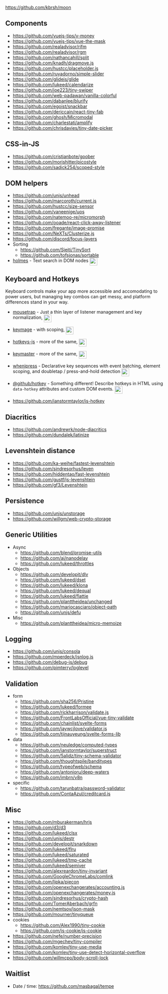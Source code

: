 https://github.com/kbrsh/moon

## Components

- https://github.com/vuejs-tips/v-money
- https://github.com/vuejs-tips/vue-the-mask
- https://github.com/realadvisor/rifm
- https://github.com/realadvisor/rgm
- https://github.com/nathancahill/split
- https://github.com/knadh/dragmove.js
- https://github.com/hustcc/placeholder.js
- https://github.com/ruyadorno/simple-slider
- https://github.com/glidejs/glide
- https://github.com/lukeed/calendarize
- https://github.com/joe223/tiny-swiper
- https://github.com/web-padawan/vanilla-colorful
- https://github.com/dabanlee/blurify
- https://github.com/egoist/snackbar
- https://github.com/dericcain/react-tiny-fab
- https://github.com/ghosh/Micromodal
- https://github.com/charlestati/amplify
- https://github.com/chrisdavies/tiny-date-picker

## CSS-in-JS

- https://github.com/cristianbote/goober
- https://github.com/morishitter/picostyle
- https://github.com/sadick254/scoped-style

## DOM helpers

- https://github.com/unjs/unhead
- https://github.com/marcoroth/current.js
- https://github.com/hustcc/size-sensor
- https://github.com/vaneenige/uos
- https://github.com/natemoo-re/micromorph
- https://github.com/ooade/react-click-away-listener
- https://github.com/fregante/image-promise
- https://github.com/NeXTs/Clusterize.js
- https://github.com/discord/focus-layers
- Sorting
  - https://github.com/Sjeiti/TinySort
  - https://github.com/tofsjonas/sortable
- [holmes](https://github.com/Haroenv/holmes) - Text search in DOM nodes <img align="top" height="24" src="https://deno.bundlejs.com/?q=holmes.js&badge=">

## Keyboard and Hotkeys

Keyboard controls make your app more accessible and accomodating to power users, but managing key combos can get messy, and platform differences stand in your way. 

- [mousetrap](https://github.com/ccampbell/mousetrap) - Just a thin layer of listener management and key normalization, <img align="top" height="24" src="https://deno.bundlejs.com/?q=mousetrap&badge=">
- [keymage](https://github.com/piranha/keymage) - with scoping, <img align="top" height="24" src="https://deno.bundlejs.com/?q=keymage&badge=">

- [hotkeys-js](https://github.com/jaywcjlove/hotkeys-js) - more of the same, <img align="top" height="24" src="https://deno.bundlejs.com/?q=hotkeys-js&badge=">
- [keymaster](https://github.com/madrobby/keymaster) - more of the same, <img align="top" height="24" src="https://deno.bundlejs.com/?q=keymaster&badge=">


- [whenipress](https://github.com/lukeraymonddowning/whenipress) - Declarative key sequences with event batching, element scoping, and doubletap / press-and-hold detection <img align="top" height="24" src="https://deno.bundlejs.com/?q=whenipress&treeshake=[{+default+}]&badge=">
- [@github/hotkey](https://github.com/github/hotkey) - Something different! Describe hotkeys in HTML using `data-hotkey` attributes and custom DOM events. <img align="top" height="24" src="https://deno.bundlejs.com/?q=@github/hotkey&treeshake=[{+install+}]&badge=">

- https://github.com/ianstormtaylor/is-hotkey

## Diacritics

- https://github.com/andrewrk/node-diacritics
- https://github.com/dundalek/latinize

## Levenshtein distance

- https://github.com/ka-weihe/fastest-levenshtein
- https://github.com/sindresorhus/leven
- https://github.com/hiddentao/fast-levenshtein
- https://github.com/gustf/js-levenshtein
- https://github.com/gf3/Levenshtein

## Persistence

- https://github.com/unjs/unstorage
- https://github.com/willgm/web-crypto-storage

## Generic Utilities

- Async
  - https://github.com/blend/promise-utils
  - https://github.com/ai/nanodelay
  - https://github.com/lukeed/throttles
- Objects
  - https://github.com/developit/dlv
  - https://github.com/lukeed/dset
  - https://github.com/lukeed/klona
  - https://github.com/lukeed/dequal
  - https://github.com/lukeed/flattie
  - https://github.com/planttheidea/unchanged
  - https://github.com/mariocasciaro/object-path
  - https://github.com/unjs/defu
- Misc
  - https://github.com/planttheidea/micro-memoize

## Logging

- https://github.com/unjs/consola
- https://github.com/mperdeck/jsnlog.js
- https://github.com/debug-js/debug
- https://github.com/pimterry/loglevel

## Validation

- form
  - https://github.com/sha256/Pristine
  - https://github.com/lukeed/formee
  - https://github.com/rickharrison/validate.js
  - https://github.com/FrontLabsOfficial/vue-tiny-validate
  - https://github.com/chainlist/svelte-forms
  - https://github.com/jaywcjlove/validator.js
  - https://github.com/tjinauyeung/svelte-forms-lib
- data
  - https://github.com/neuledge/computed-types
  - https://github.com/ianstormtaylor/superstruct
  - https://github.com/5alidz/tiny-schema-validator
  - https://github.com/thoughtspile/banditypes
  - https://github.com/typeofweb/schema
  - https://github.com/antonioru/deep-waters
  - https://github.com/imbrn/v8n
- specific
  - https://github.com/tarunbatra/password-validator
  - https://github.com/ContaAzul/creditcard.js

## Misc

- https://github.com/mburakerman/hrjs
- https://github.com/d3/d3
- https://github.com/lukeed/clsx
- https://github.com/unjs/destr
- https://github.com/developit/snarkdown
- https://github.com/lukeed/flru
- https://github.com/lukeed/saturated
- https://github.com/lukeed/tmp-cache
- https://github.com/lukeed/semiver
- https://github.com/alexreardon/tiny-invariant
- https://github.com/GoogleChromeLabs/comlink
- https://github.com/lipka/piecon
- https://github.com/openexchangerates/accounting.js
- https://github.com/openexchangerates/money.js
- https://github.com/sindresorhus/crypto-hash
- https://github.com/TomerAberbach/grfn
- https://github.com/nemtsov/json-mask
- https://github.com/mourner/tinyqueue
- cookies
  - https://github.com/Alex1990/tiny-cookie
  - https://github.com/js-cookie/js-cookie
- https://github.com/nefe/number-precision
- https://github.com/mgechev/tiny-compiler
- https://github.com/komlev/tiny-use-media
- https://github.com/komlev/tiny-use-detect-horizontal-overflow
- https://github.com/willmcpo/body-scroll-lock

## Waitlist

- Date / time: https://github.com/masbagal/tempe
